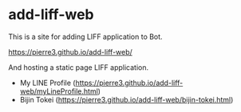 # add-liff-web

This is a site for adding LIFF application to Bot.

https://pierre3.github.io/add-liff-web/

And hosting a static page LIFF application.

- My LINE Profile (https://pierre3.github.io/add-liff-web/myLineProfile.html)
- Bijin Tokei (https://pierre3.github.io/add-liff-web/bijin-tokei.html)

